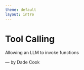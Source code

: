 ```yaml
---
theme: default
layout: intro
---
```


# Tool Calling

Allowing an LLM to invoke functions

&mdash; by Dade Cook